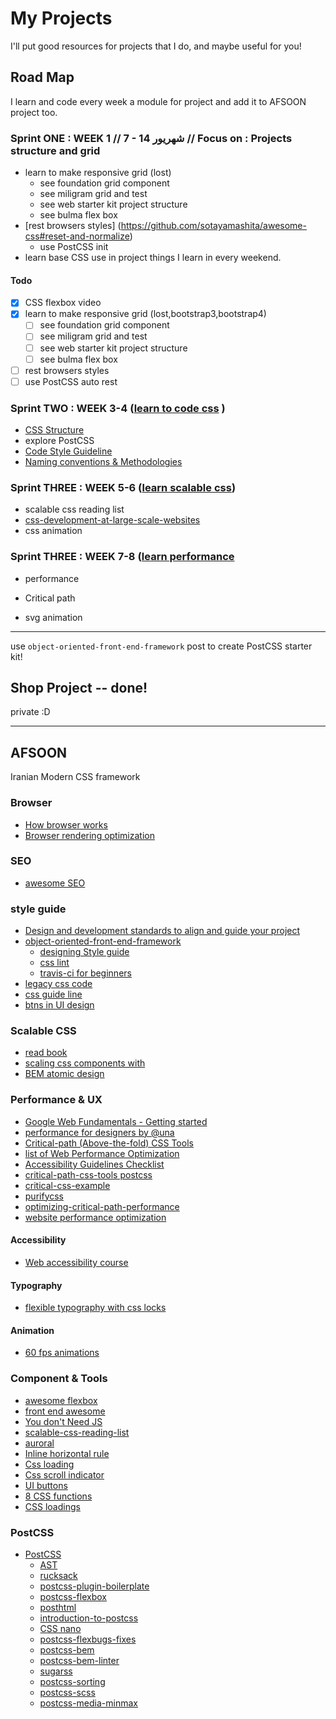 # My Projects
I'll put good resources for projects that I do, and maybe useful for you!
## Road Map
I learn and code every week a module for project and add it to AFSOON project too.

### Sprint ONE : WEEK 1  //  7 - 14 شهریور  // Focus on : Projects structure and grid
- learn to make responsive grid (lost)
  - see foundation grid component
  - see miligram grid and test
  - see web starter kit project structure
  - see bulma flex box
- [rest browsers styles] (https://github.com/sotayamashita/awesome-css#reset-and-normalize)
  - use PostCSS init
- learn base CSS
use in project things I learn in every weekend.

#### Todo
- [x] CSS flexbox video
- [x] learn to make responsive grid (lost,bootstrap3,bootstrap4)
  - [ ] see foundation grid component
  - [ ] see miligram grid and test
  - [ ] see web starter kit project structure
  - [ ] see bulma flex box
- [ ] rest browsers styles
- [ ] use PostCSS auto rest

### Sprint TWO : WEEK 3-4 ([learn to code css](https://github.com/sotayamashita/awesome-css) )
- [CSS Structure](https://github.com/sotayamashita/awesome-css#css-structure)
- explore PostCSS
- [Code Style Guideline](https://github.com/sotayamashita/awesome-css#code-style-guideline)
- [Naming conventions & Methodologies](https://github.com/sotayamashita/awesome-css#naming-conventions--methodologies)

### Sprint THREE : WEEK 5-6 ([learn scalable css](https://github.com/davidtheclark/scalable-css-reading-list))
- scalable css reading list
- [css-development-at-large-scale-websites](https://github.com/sotayamashita/awesome-css#css-development-at-large-scale-websites)
- css animation

### Sprint THREE : WEEK 7-8 ([learn performance]((https://github.com/davidsonfellipe/awesome-wpo))
- performance
- Critical path

- svg animation
---
use `object-oriented-front-end-framework` post to create PostCSS starter kit!

## Shop Project -- done!
private :D

---

## AFSOON
Iranian Modern CSS framework

### Browser

- [How browser works](http://arvindr21.github.io/howBrowserWorks/)
- [Browser rendering optimization](https://www.udacity.com/course/browser-rendering-optimization--ud860)

### SEO
- [awesome SEO](https://github.com/marcobiedermann/search-engine-optimization)

### style guide
- [Design and development standards to align and guide your project](http://pointnorth.io)
- [object-oriented-front-end-framework](https://www.impression.co.uk/blog/4327/object-oriented-front-end-framework)
  - [designing Style guide](https://medium.freecodecamp.com/designing-a-styleguide-elements-that-go-into-functional-and-beautiful-products-ff1621e00a0e#.2fu0de3gc)
  - [css lint](https://github.com/CSSLint/csslint)
  - [travis-ci for beginners](https://docs.travis-ci.com/user/for-beginners)
- [legacy css code](http://tinnedfruit.com/2016/07/25/are-you-writing-legacy-css-code.html)
- [css guide line](http://cssguidelin.es/)
- [btns in UI design](https://uxplanet.org/buttons-in-ui-design-the-evolution-of-style-and-best-practices-56536dc5386e#.lnbvubf4f)

###  Scalable CSS

- [read book](http://ecss.io/)
- [scaling css components with ](https://www.lullabot.com/articles/scaling-css-components-with-bem-rems-ems)
- [BEM atomic design](https://www.lullabot.com/articles/bem-atomic-design-a-css-architecture-worth-loving)

### Performance & UX
- [Google Web Fundamentals - Getting started](https://developers.google.com/web/fundamentals/getting-started/?hl=en)
- [performance for designers by @una](https://una.im/perf-design-wins/)
- [Critical-path (Above-the-fold) CSS Tools](https://github.com/addyosmani/critical-path-css-tools)
- [list of Web Performance Optimization](https://github.com/davidsonfellipe/awesome-wpo)
- [Accessibility Guidelines Checklist](http://accessibility.voxmedia.com/)
- [critical-path-css-tools postcss](https://medium.com/@nocreativity/manage-your-critical-css-with-this-postcss-plugin-6be1ca226c06#.lm47ir8l8)
- [critical-css-example](https://github.com/mrnocreativity/critical-css-example)
- [purifycss](https://github.com/purifycss/purifycss)
- [optimizing-critical-path-performance](https://www.smashingmagazine.com/2016/08/optimizing-critical-path-performance-with-express-server-and-handlebars/)
- [website performance optimization](https://classroom.udacity.com/courses/ud884/lessons/1464158641/concepts/14734291220923)
#### Accessibility

- [Web accessibility course](https://www.udacity.com/course/web-accessibility--ud891)

#### Typography

- [flexible typography with css locks](http://blog.typekit.com/2016/08/17/flexible-typography-with-css-locks/)

#### Animation

- [60 fps animations](https://medium.com/outsystems-experts/how-to-achieve-60-fps-animations-with-css3-db7b98610108)

### Component & Tools
- [awesome flexbox](https://github.com/afonsopacifer/awesome-flexbox)
- [front end awesome](https://github.com/sindresorhus/awesome#front-end-development)
- [You don't Need JS](https://github.com/NamPNQ/You-Dont-Need-Javascript)
- [scalable-css-reading-list](https://github.com/davidtheclark/scalable-css-reading-list)
- [auroral](https://github.com/LunarLogic/auroral)
- [Inline horizontal rule](https://codepen.io/oaviv/pen/GqXwYp)
- [Css loading ](https://codepen.io/MadeByMike/pen/ZOrEmr?editors=110)
- [Css scroll indicator ](https://codepen.io/MadeByMike/pen/ZOrEmr?editors=1100)
- [UI buttons](https://uxplanet.org/buttons-in-ui-design-the-evolution-of-style-and-best-practices-56536dc5386e#.lzodbglq0)
- [8 CSS functions](https://www.sitepoint.com/8-clever-tricks-with-css-functions/)
- [CSS loadings](http://codepen.io/mrspok407/pen/Gqbmowss)
### PostCSS
- [PostCSS](https://github.com/postcss/postcss)
  - [AST](https://en.wikipedia.org/wiki/Abstract_syntax_tree)
  - [rucksack](http://simplaio.github.io/rucksack/)
  - [postcss-plugin-boilerplate](https://github.com/postcss/postcss-plugin-boilerplate)
  - [postcss-flexbox](https://www.npmjs.com/package/postcss-flexbox)
  - [posthtml](https://github.com/posthtml/posthtml)
  - [introduction-to-postcss](https://www.smashingmagazine.com/2015/12/introduction-to-postcss/)
  - [CSS nano](http://cssnano.co/)
  - [postcss-flexbugs-fixes](https://github.com/luisrudge/postcss-flexbugs-fixes)
  - [postcss-bem](https://github.com/ileri/postcss-bem)
  - [postcss-bem-linter](https://github.com/postcss/postcss-bem-linter)
  - [sugarss](https://github.com/postcss/sugarss)
  - [postcss-sorting](https://github.com/hudochenkov/postcss-sorting)
  - [postcss-scss](https://github.com/postcss/postcss-scss)
  - [postcss-media-minmax](https://github.com/postcss/postcss-media-minmax)
